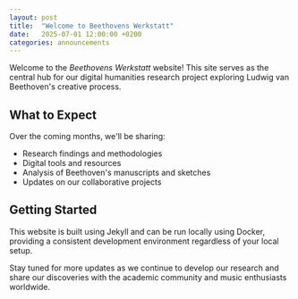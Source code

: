 ```yaml
---
layout: post
title:  "Welcome to Beethovens Werkstatt"
date:   2025-07-01 12:00:00 +0200
categories: announcements
---
```


Welcome to the *Beethovens Werkstatt* website! This site serves as the central hub for our digital humanities research project exploring Ludwig van Beethoven's creative process.

## What to Expect

Over the coming months, we'll be sharing:

- Research findings and methodologies
- Digital tools and resources
- Analysis of Beethoven's manuscripts and sketches
- Updates on our collaborative projects

## Getting Started

This website is built using Jekyll and can be run locally using Docker, providing a consistent development environment regardless of your local setup.

Stay tuned for more updates as we continue to develop our research and share our discoveries with the academic community and music enthusiasts worldwide.
